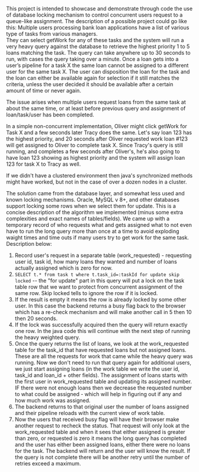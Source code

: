 This project is intended to showcase and demonstrate through code the use of database locking mechanism to control concurrent users request to a queue-like assignment. 
The description of a possible project could go like this: Multiple users processing bank loan applications have a list of various type of tasks from various managers.  
They can select getWork for any of these tasks and the system will run a very heavy query against the database to retrieve the highest priority 1 to 5 loans matching the task. The query can take anywhere up to 30 seconds to run, with cases the query taking over a minute. 
Once a loan gets into a user’s pipeline for a task X the same loan cannot be assigned to a different user for the same task X.  The user can disposition the loan for the task and the loan can either be available again for selection if it still matches the criteria, unless the user decided it should be available after a certain amount of time or never again. 

The issue arises when multiple users request loans from the same task at about the same time, or at least before previous query and assignment of loan/task/user has been completed. 

In a simple non-concurrent implementation, Oliver might click getWork for Task X and a few seconds later Tracy does the same. Let's say loan 123 has the highest priority, and 20 seconds after Oliver requested work loan #123 will get assigned to Oliver to complete task X. Since Tracy's query is still running, and completes a few seconds after Oliver's, he's also going to have loan 123 showing as highest priority and the system will assign loan 123 for task X to Tracy as well. 

If we didn't have a clustered environment then java's synchronized methods might have worked, but not in the case of over a dozen nodes in a cluster. 

The solution came from the database layer, and somewhat less used and known locking mechanisms. Oracle, MySQL v 8+, and other databases support locking some rows when we select them for update. This is a concise description of the algorithm we implemented (minus some extra complexities and exact names of tables/fields). We came up with a temporary record of who requests what and gets assigned what to not even have to run the long query more than once at a time to avoid exploding waight times and time outs if many users try to get work for the same task. Description below:
 
 1. Record user's request in a separate table (work_requested) - requesting user id, task id, how many loans they wanted and number of loans actually assigned which is zero for now. 
 2. `SELECT t.* from task t where t.task_id=:taskId for update skip locked` -- the "for update" part in this query will put a lock on the task table row that we want to protect from concurrent assignment of the same row. Skip locked tells to ignore the row if it is locked. 
 3. If the result is empty it means the row is already locked by some other user. In this case the backend returns a busy flag back to the browser which has a re-check mechanism and will make another call in 5 then 10 then 20 seconds. 
 4. If the lock was successfully acquired then the query will return exactly one row. In the java code this will continue with the next step of running the heavy weighted query.
 5. Once the query returns the list of loans, we look at the work_requested table for the task_id that have requested loans but not assigned loans. These are all the requests for work that came while the heavy query was running. Now we don't need to run that query again for additional users, we just start assigning loans (in the work table we write the user id, task_id and loan_id + other fields). The assignment of loans starts with the first user in work_requested table and updating its assigned number. IF there were not enough loans then we decrease the requested number to what could be assigned - which will help in figuring out if any and how much work was assigned. 
 6. The backend returns to that original user the number of loans assigned and their pipeline reloads with the current view of work table. 
 7. Now the users that received busy flag will have their browser make another request to recheck the status. That request will only look at the work_requested table and when it sees that either assigned is greater than zero, or requested is zero it means the long query has completed and the user has either been assigned loans, either there were no loans for the task. The backend will return and the user will know the result. If the query is not complete there will be another retry until the number of retries exceed a maximum. 

